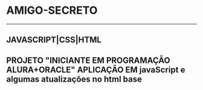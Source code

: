 # AMIGO-SECRETO
----
JAVASCRIPT|CSS|HTML
----
PROJETO "INICIANTE EM PROGRAMAÇÃO ALURA+ORACLE"
APLICAÇÃO EM javaScript e algumas atualizações no html base
---
